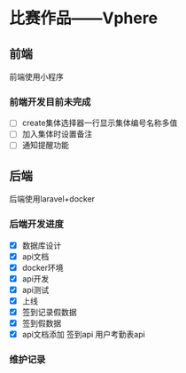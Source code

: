 # 比赛作品——Vphere

## 前端

前端使用小程序

### 前端开发目前未完成
- [ ] create集体选择器一行显示集体编号名称多值
- [ ] 加入集体时设置备注
- [ ] 通知提醒功能

## 后端

后端使用laravel+docker

### 后端开发进度

- [x] 数据库设计
- [x] api文档
- [x] docker环境
- [x] api开发
- [x] api测试
- [x] 上线
- [x] 签到记录假数据
- [x] 签到假数据
- [x] api文档添加 签到api 用户考勤表api

### 维护记录

